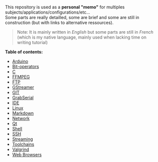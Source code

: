 This repository is used as a **personal "memo"** for multiples subjects/applications/configurations/etc...  
Some parts are really detailled, some are brief and some are still in construction (but with links to alternative ressources).

> Note: It is mainly written in _English_ but some parts are still in _French_ (which is my native language, mainly used when lacking time on writing tutorial)

**Table of contents:**

- [Arduino](Arduino/)
- [Bit-operators](Bit%20operators/)
- [C](C/)
- [FFMPEG](FFMPEG/)
- [FTP](Ftp/)
- [GStreamer](GStreamer/)
- [GIT](Git/)
- [GrabSerial](GrabSerial/)
- [IDE](IDE/)
- [Linux](Linux/)
- [Markdown](Markdown/)
- [Network](Network/)
- [Qt](Qt/)
- [Shell](Shell/)
- [SSH](Ssh/)
- [Streaming](Streaming/)
- [Toolchains](Toolchains/)
- [Valgrind](Valgrind/)
- [Web Browsers](Web%20Browsers/)
